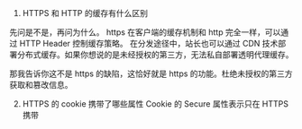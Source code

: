 1. HTTPS 和 HTTP 的缓存有什么区别

先问是不是，再问为什么。
https 在客户端的缓存机制和 http 完全一样，可以通过 HTTP Header 控制缓存策略。
在分发途径中，站长也可以通过 CDN 技术部署分布式缓存。如果你想说的是未经授权的第三方，无法私自部署透明代理缓存。

那我告诉你这不是 https 的缺陷，这恰好就是 https 的功能。杜绝未授权的第三方获取和篡改信息。

2. HTTPS 的 cookie 携带了哪些属性
   Cookie 的 Secure 属性表示只在 HTTPS 携带
